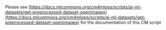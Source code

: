 Please see [https://docs.mlcommons.org/cm4mlops/scripts/ai-ml-datasets/get-preprocessed-dataset-openimages](https://docs.mlcommons.org/cm4mlops/scripts/ai-ml-datasets/get-preprocessed-dataset-openimages) for the documentation of this CM script
